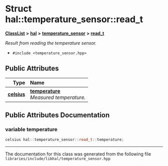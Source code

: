 

# Struct hal::temperature\_sensor::read\_t



[**ClassList**](annotated.md) **>** [**hal**](namespacehal.md) **>** [**temperature\_sensor**](classhal_1_1temperature__sensor.md) **>** [**read\_t**](structhal_1_1temperature__sensor_1_1read__t.md)



_Result from reading the temperature sensor._ 

* `#include <temperature_sensor.hpp>`





















## Public Attributes

| Type | Name |
| ---: | :--- |
|  [**celsius**](namespacehal.md#typedef-celsius) | [**temperature**](#variable-temperature)  <br>_Measured temperature._  |












































## Public Attributes Documentation




### variable temperature 

```C++
celsius hal::temperature_sensor::read_t::temperature;
```




------------------------------
The documentation for this class was generated from the following file `libraries/include/libhal/temperature_sensor.hpp`

